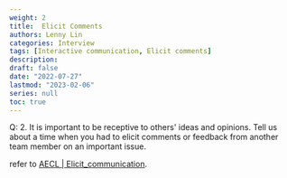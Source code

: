 ```yaml
---
weight: 2
title:  Elicit Comments
authors: Lenny Lin
categories: Interview
tags: [Interactive communication, Elicit comments]
description: 
draft: false
date: "2022-07-27"
lastmod: "2023-02-06"
series: null
toc: true
---
```


Q: 2.  It is important to be receptive to others' ideas and opinions.  Tell us about a time when you had to elicit comments or feedback from another team member on an important issue.

refer to <a href = "https://zhichang.netlify.app/docs/02-working-situations/04-aecl/05_elicit_comments/" target="_blank" rel="noopener noreferrer">AECL | Elicit_communication</a>.